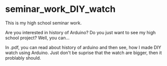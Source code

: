 
# seminar_work_DIY_watch
This is my high school seminar work.

Are you interested in history of Arduino? Do you just want to see my high school project? 
Well, you can...

In .pdf, you can read about history of arduino and then see, how I made DIY watch using Arduino. Just don't be suprise that the watch are bigger,
then it problably should.
